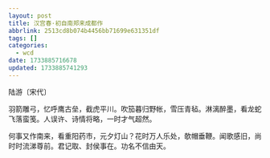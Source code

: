 ```yaml
---
layout: post
title: 汉宫春·初自南郑来成都作
abbrlink: 2513cd8b074b4456bb71699e631351df
tags: []
categories:
  - wcd
date: 1733885716678
updated: 1733885741293
---
```


陆游〔宋代〕

羽箭雕弓，忆呼鹰古垒，截虎平川。吹笳暮归野帐，雪压青毡。淋漓醉墨，看龙蛇飞落蛮笺。人误许、诗情将略，一时才气超然。

何事又作南来，看重阳药市，元夕灯山？花时万人乐处，欹帽垂鞭。闻歌感旧，尚时时流涕尊前。君记取、封侯事在。功名不信由天。

